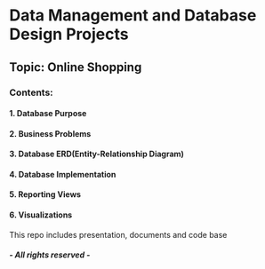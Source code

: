 # Data Management and Database Design Projects

## Topic: Online Shopping

### Contents:
#### 1. Database Purpose
#### 2. Business Problems
#### 3. Database ERD(Entity-Relationship Diagram)
#### 4. Database Implementation
#### 5. Reporting Views
#### 6. Visualizations


This repo includes presentation, documents and code base


##### - All rights reserved - 
